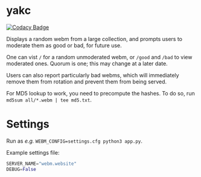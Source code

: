 # yakc

[![Codacy Badge](https://api.codacy.com/project/badge/Grade/609f8fbe1f6944c097f9fbb9eec852ac)](https://www.codacy.com/app/douglas/yakc?utm_source=github.com&utm_medium=referral&utm_content=zuzak/yakc&utm_campaign=badger)

Displays a random webm from a large collection, and prompts users to moderate
them as good or bad, for future use.

One can vist `/` for a random unmoderated webm, or `/good` and `/bad` to
view moderated ones. Quorum is one; this may change at a later date.

Users can also report particularly bad webms, which will immediately
remove them from rotation and prevent them from being served.

For MD5 lookup to work, you need to precompute the hashes.
To do so, run `md5sum all/*.webm | tee md5.txt`.

# Settings
Run as *e.g.* `WEBM_CONFIG=settings.cfg python3 app.py`.

Example settings file:
```python
SERVER_NAME="webm.website"
DEBUG=False
```

